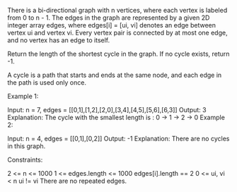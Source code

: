 There is a bi-directional graph with n vertices, where each vertex is labeled from 0 to n - 1. The edges in the graph are represented by a given 2D integer array edges, where edges[i] = [ui, vi] denotes an edge between vertex ui and vertex vi. Every vertex pair is connected by at most one edge, and no vertex has an edge to itself.

Return the length of the shortest cycle in the graph. If no cycle exists, return -1.

A cycle is a path that starts and ends at the same node, and each edge in the path is used only once.

 

Example 1:


Input: n = 7, edges = [[0,1],[1,2],[2,0],[3,4],[4,5],[5,6],[6,3]]
Output: 3
Explanation: The cycle with the smallest length is : 0 -> 1 -> 2 -> 0 
Example 2:


Input: n = 4, edges = [[0,1],[0,2]]
Output: -1
Explanation: There are no cycles in this graph.
 

Constraints:

2 <= n <= 1000
1 <= edges.length <= 1000
edges[i].length == 2
0 <= ui, vi < n
ui != vi
There are no repeated edges.
